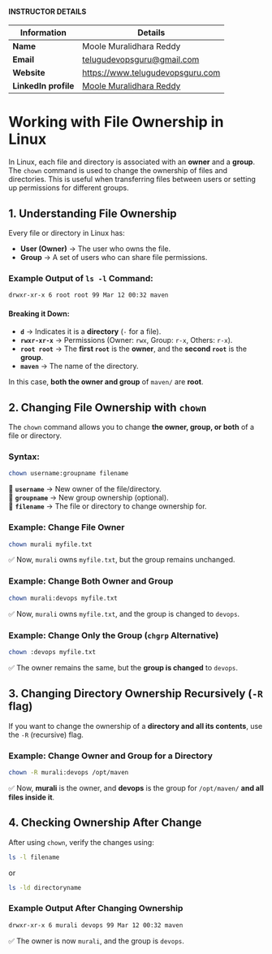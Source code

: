 #### INSTRUCTOR DETAILS

|  Information             | Details                                                                      |
|----------------------    |------------------------------------------------------------------------------|
| **Name**                 | Moole Muralidhara Reddy                                                      |
| **Email**                | telugudevopsguru@gmail.com                                                |
| **Website**              | https://www.telugudevopsguru.com               |
| **LinkedIn profile**     | [Moole Muralidhara Reddy](https://www.linkedin.com/in/moole-muralidhara-reddy) |


# **Working with File Ownership in Linux**  

In Linux, each file and directory is associated with an **owner** and a **group**. The `chown` command is used to change the ownership of files and directories. This is useful when transferring files between users or setting up permissions for different groups.

## **1. Understanding File Ownership**  

Every file or directory in Linux has:  

- **User (Owner)** → The user who owns the file.  
- **Group** → A set of users who can share file permissions.  

### **Example Output of `ls -l` Command:**  
```sh
drwxr-xr-x 6 root root 99 Mar 12 00:32 maven
```
#### **Breaking it Down:**  
- **`d`** → Indicates it is a **directory** (`-` for a file).  
- **`rwxr-xr-x`** → Permissions (Owner: `rwx`, Group: `r-x`, Others: `r-x`).  
- **`root root`** → The **first `root`** is the **owner**, and the **second `root`** is the **group**.  
- **`maven`** → The name of the directory.  

In this case, **both the owner and group** of `maven/` are **root**.

## **2. Changing File Ownership with `chown`**  

The `chown` command allows you to change **the owner, group, or both** of a file or directory.  

### **Syntax:**  
```sh
chown username:groupname filename
```

🔹 **`username`** → New owner of the file/directory.  
🔹 **`groupname`** → New group ownership (optional).  
🔹 **`filename`** → The file or directory to change ownership for.  

### **Example: Change File Owner**  
```sh
chown murali myfile.txt
```
✅ Now, `murali` owns `myfile.txt`, but the group remains unchanged.  

### **Example: Change Both Owner and Group**  
```sh
chown murali:devops myfile.txt
```
✅ Now, `murali` owns `myfile.txt`, and the group is changed to `devops`.

### **Example: Change Only the Group (`chgrp` Alternative)**  
```sh
chown :devops myfile.txt
```
✅ The owner remains the same, but the **group is changed** to `devops`.  

## **3. Changing Directory Ownership Recursively (`-R` flag)**  

If you want to change the ownership of a **directory and all its contents**, use the `-R` (recursive) flag.

### **Example: Change Owner and Group for a Directory**  
```sh
chown -R murali:devops /opt/maven
```
✅ Now, **murali** is the owner, and **devops** is the group for `/opt/maven/` **and all files inside it**.


## **4. Checking Ownership After Change**  

After using `chown`, verify the changes using:  
```sh
ls -l filename
```
or  
```sh
ls -ld directoryname
```

### **Example Output After Changing Ownership**  
```sh
drwxr-xr-x 6 murali devops 99 Mar 12 00:32 maven
```
✅ The owner is now `murali`, and the group is `devops`.
